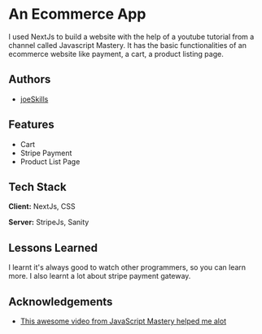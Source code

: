 
# An Ecommerce App

I used NextJs to build a website with the help of a youtube tutorial from a channel called Javascript Mastery. It has the basic functionalities of an ecommerce website like payment, a cart, a product listing page.


## Authors

- [joeSkills](https://www.github.com/joeSkills)


## Features

- Cart
- Stripe Payment
- Product List Page


## Tech Stack

**Client:** NextJs, CSS

**Server:** StripeJs, Sanity


## Lessons Learned

I learnt it's always good to watch other programmers, so you can learn more. I also learnt a lot about stripe payment gateway.


## Acknowledgements

 - [This awesome video from JavaScript Mastery helped me alot](https://www.youtube.com/watch?v=4mOkFXyxfsU)



